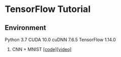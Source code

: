 # TensorFlow Tutorial
## Environment
Python 3.7
CUDA 10.0
cuDNN 7.6.5
TensorFlow 1.14.0
1. CNN + MNIST [[code]](https://github.com/wtupc96/tensorflow_tutorial/blob/master/cnn.py)[[video]](https://www.bilibili.com/video/BV1c7411y7Gy)
